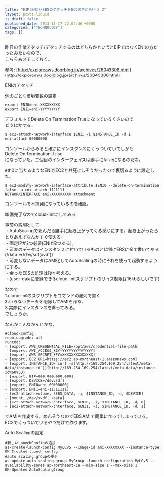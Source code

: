 ```yaml
---
title: "EIP(ENI)/EBSのアタッチをEC2の中から行う 2"
layout: posts.liquid
is_draft: false
published_date: 2013-10-17 22:04:46 +0900
categories: ["TECHNOLOGY"]
tags: []
---
```


昨日の作業アタッチ/デタッチするのはどちらかというとEIPではなくENIの方だったみたいなので、  
こちらもメモしておく。

参考: [http://exploreaws.doorblog.jp/archives/26049308.html](http://exploreaws.doorblog.jp/archives/26049308.html)

ENIのアタッチ

例のごとく環境変数の設定

    export ENI0=eni-XXXXXXXXX
    export ENI1=eni-YYYYYYYYY

デフォルトでDelete On Termination:Trueになっているくさいので  
どうにかする。

    $ ec2-attach-network-interface $ENI1 -i $INSTANCE_ID -d 1
    eni-attach-00000000

コンソールからみると確かにインスタンスにくっついていてしかも  
Delete On Termination: false  
になっていた。二個目のインターフェイスは勝手にfalseになるのだな。

eth0に当たるようなENIがEC2と共死にしそうだったので裏切るように設定した。

    $ ec2-modify-network-interface-attribute $ENI0 --delete-on-termination false -a eni-attach-1111111
    NETWORKINTERFACE eni-XXXXXXXXX attachment

コンソールで不揮発になっているのを確認。

準備完了なのでcloud-initにしてみる

事前の説明として、  
・AutoScalingで死んだら勝手に起き上がってくる感じにする。起き上がったらとりあえずなんかすぐ使える。  
・固定IPが2つ必要(ENIが2つある)。  
・可変のデータはインスタンスに付いているものとは別にEBSに全て書いてある(/data =\>/dev/sdf(xvdf))  
・可変しないデータはAMI化してAutoScalingの時にそれを使って起動するようにする。  
・余ったEBSの処理は後々考える。  
・(user-dataに登録できるcloud-initスクリプトのサイズ制限は16kbらしいです)

なので  
1.cloud-initのスクリプトをコマンドの羅列で書く  
2.いらないデータを削除してAMIを作る。  
3.実際にインスタンスを葬ってみる。  
でしょうか。

なんかこんなかんじかな。

    #cloud-config
    repo_upgrade: all
    runcmd:
    - [export, AWS_CREDENTIAL_FILE=/opt/aws/credential-file-path]
    - [export, AWS_ACCESS_KEY=YYYYYYYYYYYYYY]
    - [export, AWS_SECRET_KEY=XXXXXXXXXXXXXX]
    - [export, EC2_URL=https://ec2.ap-northeast-1.amazonaws.com]
    - [export, INSTANCE_ID=`curl -s[http://169.254.169.254/latest/meta-data/instance-id`]](http://169.254.169.254/latest/meta-data/instance-id%60%5D)
    - [export, EIP=000.000.000.000]
    - [export, DEVICE=/dev/sdf]
    - [export, ENI0=eni-00000000]
    - [export, ENI1=eni-11111111]
    - [ec2-attach-volume, $EBS_DATA, -i, $INSTANCE_ID, -d, $DEVICE]
    - [mount, /dev/xvdf, /data]
    - [ec2-attach-network-interface, $ENI0, -i, $INSTANCE_ID, -d, 0]
    - [ec2-attach-network-interface, $ENI1, -i, $INSTANCE_ID, -d, 1]

でAMIを作成する。めんそうなのでEBS AMIで簡単に作ってしまっている。  
EC2でくっついているやつだけで作ります。

Auto Scalingの設定

    #新しいLaunchConfigの追加
    as-create-launch-config MyLCv5 --image-id ami-XXXXXXXX --instance-type
    OK-Created launch config
    #auto scaling groupの更新
    as-update-auto-scaling-group MyGroup -launch-configuration MyLCv5 --availability-zones ap-northeast-1a --min-size 1 --max-size 1
    OK-Updated AutoScalingGroup


